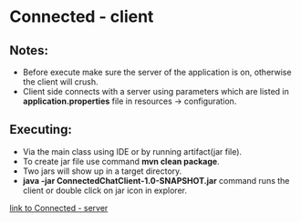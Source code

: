 
# Connected - client

## Notes:

* Before execute make sure the server of the application is on, otherwise the client will crush.
* Client side connects with a server using parameters which are listed in **application.properties** file in resources -> configuration.

## Executing: 
 
* Via the main class using IDE or by running artifact(jar file).
* To create jar file use command **mvn clean package**. 
* Two jars will show up in a target directory.
* **java -jar ConnectedChatClient-1.0-SNAPSHOT.jar** command runs the client or double click on jar icon in explorer.

[link to Connected - server](https://github.com/AleksWithCoffee/publishtest)
